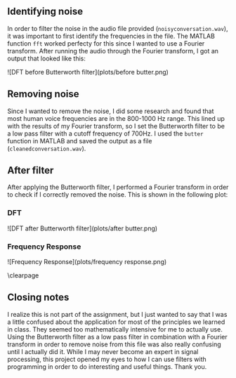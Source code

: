 ## Identifying noise
In order to filter the noise in the audio file provided (`noisyconversation.wav`), it was important to first identify the frequencies in the file. The MATLAB function `fft` worked perfecty for this since I wanted to use a Fourier transform. After running the audio through the Fourier transform, I got an output that looked like this: 

![DFT before Butterworth filter](plots/before butter.png)

## Removing noise
Since I wanted to remove the noise, I did some research and found that most human voice frequencies are in the 800-1000 Hz range. This lined up with the results of my Fourier transform, so I set the Butterworth filter to be a low pass filter with a cutoff frequency of 700Hz. I used the `butter` function in MATLAB and saved the output as a file (`cleanedconversation.wav`).

## After filter
After applying the Butterworth filter, I performed a Fourier transform in order to check if I correctly removed the noise. This is shown in the following plot:

### DFT
![DFT after Butterworth filter](plots/after butter.png)

### Frequency Response
![Frequency Response](plots/frequency response.png)

\clearpage
## Closing notes
I realize this is not part of the assignment, but I just wanted to say that I was a little confused about the application for most of the principles we learned in class. They seemed too mathematically intensive for me to actually use. Using the Butterworth filter as a low pass filter in combination with a Fourier transform in order to remove noise from this file was also really confusing until I actually did it. While I may never become an expert in signal processing, this project opened my eyes to how I can use filters with programming in order to do interesting and useful things. Thank you.

